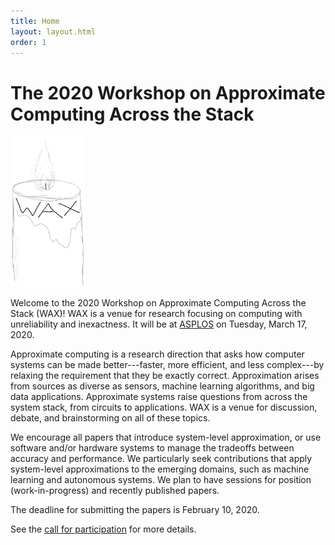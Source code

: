 ```yaml
---
title: Home
layout: layout.html
order: 1
---
```

# The 2020 Workshop on Approximate Computing Across the Stack

<img src="waxlogo500.jpg" style="max-width: 120px;" class="illus">

Welcome to the 2020 Workshop on Approximate Computing Across the Stack (WAX)! WAX is a venue for research focusing on computing with unreliability and inexactness.
It will be at [ASPLOS][]
on Tuesday, March 17, 2020.

Approximate computing is a research direction that asks how computer systems can be made better---faster, more efficient, and less complex---by relaxing the requirement that they be exactly correct. Approximation arises from sources as diverse as sensors, machine learning algorithms, and big data applications. Approximate systems raise questions from across the system stack, from circuits to applications. WAX is a venue for discussion, debate, and brainstorming on all of these topics. 

We encourage all papers that introduce system-level approximation, or use software and/or hardware systems to manage the tradeoffs between accuracy and performance. We particularly seek contributions that apply system-level approximations to the emerging domains, such as machine learning and autonomous systems. We plan to have sessions for position (work-in-progress) and recently published papers. 

The deadline for submitting the papers is February 10, 2020. 

See the [call for participation][cfp] for more details.

[cfp]: cfp.html
[asplos]: https://asplos-conference.org

